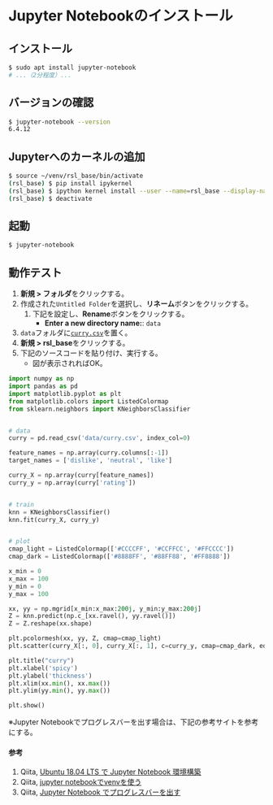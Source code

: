 # Jupyter Notebookのインストール

## インストール
```bash
$ sudo apt install jupyter-notebook
# ...（2分程度）...
```

## バージョンの確認
```bash
$ jupyter-notebook --version
6.4.12
```

## Jupyterへのカーネルの追加
```bash
$ source ~/venv/rsl_base/bin/activate
(rsl_base) $ pip install ipykernel
(rsl_base) $ ipython kernel install --user --name=rsl_base --display-name=rsl_base
(rsl_base) $ deactivate
```

## 起動
```bash
$ jupyter-notebook
```

## 動作テスト
1. **新規 > フォルダ**をクリックする。
2. 作成された`Untitled Folder`を選択し、**リネーム**ボタンをクリックする。
   1. 下記を設定し、**Rename**ボタンをクリックする。
      - **Enter a new directory name:**: `data`
3. `data`フォルダに[`curry.csv`](../data/curry.csv)を置く。
4. **新規 > rsl_base**をクリックする。
5. 下記のソースコードを貼り付け、実行する。
   - 図が表示されればOK。

```py
import numpy as np
import pandas as pd
import matplotlib.pyplot as plt
from matplotlib.colors import ListedColormap
from sklearn.neighbors import KNeighborsClassifier


# data
curry = pd.read_csv('data/curry.csv', index_col=0)

feature_names = np.array(curry.columns[:-1])
target_names = ['dislike', 'neutral', 'like']

curry_X = np.array(curry[feature_names])
curry_y = np.array(curry['rating'])


# train
knn = KNeighborsClassifier()
knn.fit(curry_X, curry_y)


# plot
cmap_light = ListedColormap(['#CCCCFF', '#CCFFCC', '#FFCCCC'])
cmap_dark = ListedColormap(['#8888FF', '#88FF88', '#FF8888'])

x_min = 0
x_max = 100
y_min = 0
y_max = 100

xx, yy = np.mgrid[x_min:x_max:200j, y_min:y_max:200j]
Z = knn.predict(np.c_[xx.ravel(), yy.ravel()])
Z = Z.reshape(xx.shape)

plt.pcolormesh(xx, yy, Z, cmap=cmap_light)
plt.scatter(curry_X[:, 0], curry_X[:, 1], c=curry_y, cmap=cmap_dark, edgecolors='k')

plt.title("curry")
plt.xlabel('spicy')
plt.ylabel('thickness')
plt.xlim(xx.min(), xx.max())
plt.ylim(yy.min(), yy.max())

plt.show()
```

※Jupyter Notebookでプログレスバーを出す場合は、下記の参考サイトを参考にする。

#### 参考
1. Qiita, [Ubuntu 18.04 LTS で Jupyter Notebook 環境構築](https://qiita.com/zono_0/items/49eb8605ef4d841b2c26)
1. Qiita, [jupyter notebookでvenvを使う](https://qiita.com/Gattaca/items/80a5d36673ba2b6ef7f0)
1. Qiita, [Jupyter Notebook でプログレスバーを出す](https://qiita.com/halhorn/items/e8aaf5b63f493f038a53)
